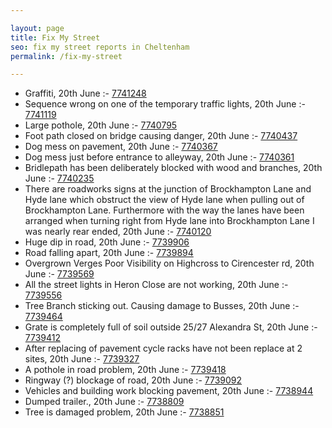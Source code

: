 ```yaml
---

layout: page
title: Fix My Street
seo: fix my street reports in Cheltenham
permalink: /fix-my-street

---
```


<!-- fix_marker starts -->

- Graffiti, 20th June :- [7741248](https://www.fixmystreet.com/report/7741248)
- Sequence wrong on one of the temporary traffic lights, 20th June :- [7741119](https://www.fixmystreet.com/report/7741119)
- Large pothole, 20th June :- [7740795](https://www.fixmystreet.com/report/7740795)
- Foot path closed on bridge causing danger, 20th June :- [7740437](https://www.fixmystreet.com/report/7740437)
- Dog mess on pavement, 20th June :- [7740367](https://www.fixmystreet.com/report/7740367)
- Dog mess just before entrance to alleyway, 20th June :- [7740361](https://www.fixmystreet.com/report/7740361)
- Bridlepath has been deliberately blocked with wood and branches, 20th June :- [7740235](https://www.fixmystreet.com/report/7740235)
- There are roadworks signs at the junction of Brockhampton Lane and Hyde lane which obstruct the view of Hyde lane when pulling out of Brockhampton Lane. Furthermore with the way the lanes have been arranged when turning right from Hyde lane into Brockhampton Lane I was nearly rear ended, 20th June :- [7740120](https://www.fixmystreet.com/report/7740120)
- Huge dip in road, 20th June :- [7739906](https://www.fixmystreet.com/report/7739906)
- Road falling apart, 20th June :- [7739894](https://www.fixmystreet.com/report/7739894)
- Overgrown Verges Poor Visibility on Highcross to Cirencester rd, 20th June :- [7739569](https://www.fixmystreet.com/report/7739569)
- All the street lights in Heron Close are not working, 20th June :- [7739556](https://www.fixmystreet.com/report/7739556)
- Tree Branch sticking out. Causing damage to Busses, 20th June :- [7739464](https://www.fixmystreet.com/report/7739464)
- Grate is completely full of soil outside 25/27 Alexandra St, 20th June :- [7739412](https://www.fixmystreet.com/report/7739412)
- After replacing of pavement cycle racks have not been replace at 2 sites, 20th June :- [7739327](https://www.fixmystreet.com/report/7739327)
- A pothole in road problem, 20th June :- [7739418](https://www.fixmystreet.com/report/7739418)
- Ringway (?) blockage of road, 20th June :- [7739092](https://www.fixmystreet.com/report/7739092)
- Vehicles and building work blocking pavement, 20th June :- [7738944](https://www.fixmystreet.com/report/7738944)
- Dumped trailer., 20th June :- [7738809](https://www.fixmystreet.com/report/7738809)
- Tree is damaged problem, 20th June :- [7738851](https://www.fixmystreet.com/report/7738851)

<!-- fix_marker ends -->